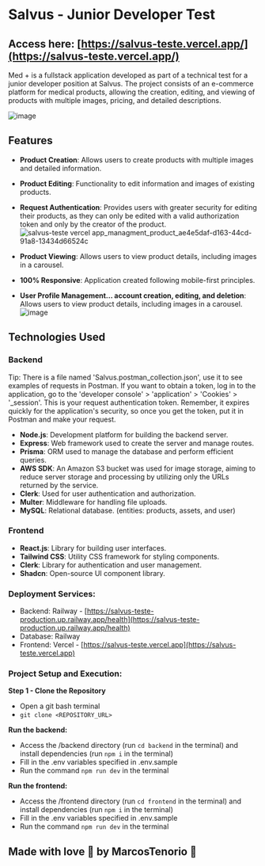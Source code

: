 # Salvus - Junior Developer Test

## Access here: [https://salvus-teste.vercel.app/](https://salvus-teste.vercel.app/)

Med + is a fullstack application developed as part of a technical test for a junior developer position at Salvus. The project consists of an e-commerce platform for medical products, allowing the creation, editing, and viewing of products with multiple images, pricing, and detailed descriptions.

![image](https://github.com/user-attachments/assets/4a0af80a-f946-472e-959b-1a8a83203161)

## Features

- **Product Creation**: Allows users to create products with multiple images and detailed information.
- **Product Editing**: Functionality to edit information and images of existing products.
- **Request Authentication**: Provides users with greater security for editing their products, as they can only be edited with a valid authorization token and only by the creator of the product.
  ![salvus-teste vercel app_managment_product_ae4e5daf-d163-44cd-91a8-13434d66524c](https://github.com/user-attachments/assets/73655860-88af-4c41-bb83-27b14b8f36fd)

- **Product Viewing**: Allows users to view product details, including images in a carousel.
- **100% Responsive**: Application created following mobile-first principles.

- **User Profile Management... account creation, editing, and deletion**: Allows users to view product details, including images in a carousel.
![image](https://github.com/user-attachments/assets/4eca1496-d18e-42e3-9595-d420c339c241)

## Technologies Used

### Backend
Tip: There is a file named 'Salvus.postman_collection.json', use it to see examples of requests in Postman. If you want to obtain a token, log in to the application, go to the 'developer console' > 'application' > 'Cookies' > '_session'. This is your request authentication token. Remember, it expires quickly for the application's security, so once you get the token, put it in Postman and make your request.

- **Node.js**: Development platform for building the backend server.
- **Express**: Web framework used to create the server and manage routes.
- **Prisma**: ORM used to manage the database and perform efficient queries.
- **AWS SDK**: An Amazon S3 bucket was used for image storage, aiming to reduce server storage and processing by utilizing only the URLs returned by the service.
- **Clerk**: Used for user authentication and authorization.
- **Multer**: Middleware for handling file uploads.
- **MySQL**: Relational database. (entities: products, assets, and user)

### Frontend

- **React.js**: Library for building user interfaces.
- **Tailwind CSS**: Utility CSS framework for styling components.
- **Clerk**: Library for authentication and user management.
- **Shadcn**: Open-source UI component library.

### Deployment Services:
- Backend: Railway - [https://salvus-teste-production.up.railway.app/health](https://salvus-teste-production.up.railway.app/health)
- Database: Railway
- Frontend: Vercel - [https://salvus-teste.vercel.app](https://salvus-teste.vercel.app)

### Project Setup and Execution:

**Step 1 - Clone the Repository**
- Open a git bash terminal
- `git clone <REPOSITORY_URL>`

**Run the backend:**
- Access the /backend directory (run `cd backend` in the terminal) and install dependencies (run `npm i` in the terminal)
- Fill in the .env variables specified in .env.sample
- Run the command `npm run dev` in the terminal

**Run the frontend:**
- Access the /frontend directory (run `cd frontend` in the terminal) and install dependencies (run `npm i` in the terminal)
- Fill in the .env variables specified in .env.sample
- Run the command `npm run dev` in the terminal

## Made with love 💚 by MarcosTenorio 🚀
